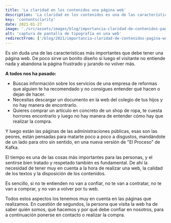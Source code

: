 ```yaml
---
title: 'La claridad en los contenidos una página web'
description: 'La claridad en los contenidos es una de las características más importantes. De poco sirve un bonito diseño si luego el visitante no entiende nada y abandona la página frustrado.'
key: 'contentsclarity'
date: 2021-01-27
image: './src/assets/images/blog/importancia-claridad-de-contenidos-pagina-web.jpg'
alt: 'captura de pantalla de tipografía en una web'
redirectFrom: ['/blog/2021/importancia-claridad-de-contenidos-pagina-web/']
---
```


Es sin duda una de las características más importantes que debe tener una página web.
De poco sirve un bonito diseño si luego el visitante no entiende nada y abandona la página frustrado y jurando no volver más.

**A todos nos ha pasado:**

- Buscas información sobre los servicios de una empresa de reformas que alguien te ha recomendado y no consigues entender qué hacen o dejan de hacer.
- Necesitas descargar un documento en la web del colegio de tus hijos y no hay manera de encontrarlo.
- Quieres comprar un artículo en concreto de un shop de ropa, te cuesta horrores encontrarlo y luego no hay manera de entender cómo hay que realizar la compra.

Y luego están las páginas de las administraciones públicas, esas son las peores, están pensadas para matarte poco a poco a disgustos, mandándote de un lado para otro sin sentido, en una nueva versión de "El Proceso" de Kafka.

El tiempo es una de las cosas más importantes para las personas, y el sentirse bien tratado y respetado también es fundamental. De ahí la necesidad de tener muy en cuenta a la hora de realizar una web, la calidad de los textos y la disposición de los contenidos.

Es sencillo, si no te entienden no van a confiar, no te van a contratar, no te van a comprar, y no van a volver por tu web.

Todos estos aspectos los tenemos muy en cuenta en las páginas que realizamos. En cuestión de segundos, la persona que visita la web ha de saber quién somos, qué hacemos y por qué debe confiar en nosotros, para a continuación ponerse en contacto o realizar la compra.
